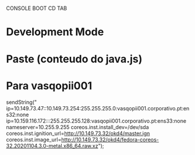 # 
CONSOLE
BOOT CD
TAB
# Development Mode
# Paste (conteudo do java.js)
# Para vasqopii001

sendString(" ip=10.149.73.47::10.149.73.254:255.255.255.0:vasqopii001.corporativo.pt:ens32:none ip=10.159.116.172:::255.255.255.128:vasqopii001.corporativo.pt:ens33:none nameserver=10.255.9.255 coreos.inst.install_dev=/dev/sda coreos.inst.ignition_url=http://10.149.73.32/okd4/master.ign coreos.inst.image_url=http://10.149.73.32/okd4/fedora-coreos-32.20201104.3.0-metal.x86_64.raw.xz");
